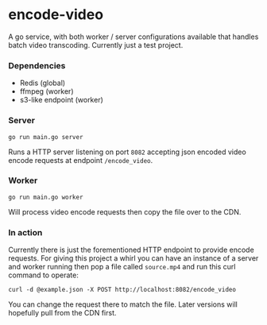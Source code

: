# encode-video

A go service, with both worker / server configurations available that handles batch video transcoding. Currently just a test project.

### Dependencies

- Redis (global)
- ffmpeg (worker)
- s3-like endpoint (worker)

### Server

`go run main.go server`

Runs a HTTP server listening on port `8082` accepting json encoded video encode requests at endpoint `/encode_video`.

### Worker

`go run main.go worker`

Will process video encode requests then copy the file over to the CDN.

### In action

Currently there is just the forementioned HTTP endpoint to provide encode requests. For giving this project a whirl you can have an instance of a server and worker running then pop a file called `source.mp4` and run this curl command to operate:

`curl -d @example.json -X POST http://localhost:8082/encode_video`

You can change the request there to match the file. Later versions will hopefully pull from the CDN first.
